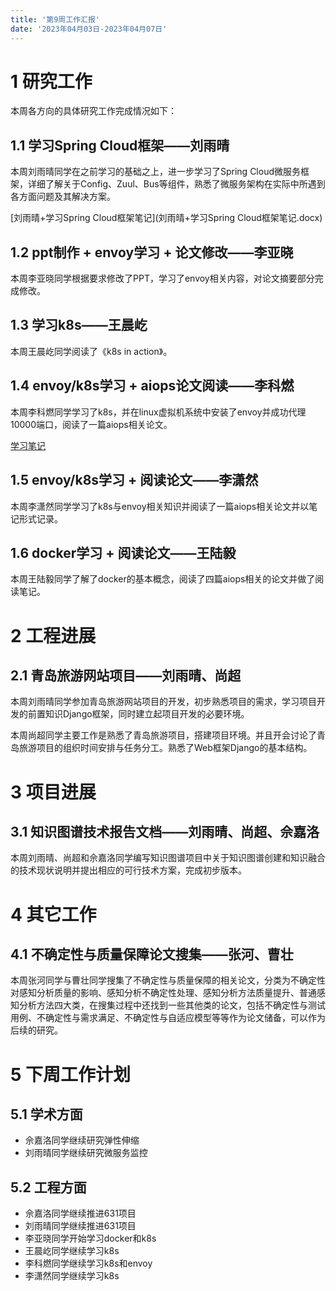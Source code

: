 ```yaml
---
title: '第9周工作汇报'
date: '2023年04月03日-2023年04月07日'
---
```


<!-- 只允许使用一级标题和二级标题 -->

# 1 研究工作

本周各方向的具体研究工作完成情况如下：

## 1.1 学习Spring Cloud框架——刘雨晴

本周刘雨晴同学在之前学习的基础之上，进一步学习了Spring Cloud微服务框架，详细了解关于Config、Zuul、Bus等组件，熟悉了微服务架构在实际中所遇到各方面问题及其解决方案。

<!-- 注意该超链接应该如何使用，不需要进行手动的编号，注意附件名不能有任何的空格 -->
[刘雨晴+学习Spring Cloud框架笔记](刘雨晴+学习Spring Cloud框架笔记.docx)

## 1.2 ppt制作 + envoy学习 + 论文修改——李亚晓

本周李亚晓同学根据要求修改了PPT，学习了envoy相关内容，对论文摘要部分完成修改。

## 1.3 学习k8s——王晨屹

本周王晨屹同学阅读了《k8s in action》。

## 1.4 envoy/k8s学习 + aiops论文阅读——李科燃

本周李科燃同学学习了k8s，并在linux虚拟机系统中安装了envoy并成功代理10000端口，阅读了一篇aiops相关论文。

[学习笔记](笔记-lkr-0407.docx)

## 1.5 envoy/k8s学习 + 阅读论文——李潇然

本周李潇然同学学习了k8s与envoy相关知识并阅读了一篇aiops相关论文并以笔记形式记录。

## 1.6 docker学习 + 阅读论文——王陆毅

本周王陆毅同学了解了docker的基本概念，阅读了四篇aiops相关的论文并做了阅读笔记。

# 2 工程进展

## 2.1 青岛旅游网站项目——刘雨晴、尚超

本周刘雨晴同学参加青岛旅游网站项目的开发，初步熟悉项目的需求，学习项目开发的前置知识Django框架，同时建立起项目开发的必要环境。

本周尚超同学主要工作是熟悉了青岛旅游项目，搭建项目环境。并且开会讨论了青岛旅游项目的组织时间安排与任务分工。熟悉了Web框架Django的基本结构。

# 3 项目进展

## 3.1 知识图谱技术报告文档——刘雨晴、尚超、佘嘉洛

本周刘雨晴、尚超和佘嘉洛同学编写知识图谱项目中关于知识图谱创建和知识融合的技术现状说明并提出相应的可行技术方案，完成初步版本。

# 4 其它工作

## 4.1 不确定性与质量保障论文搜集——张河、曹壮

本周张河同学与曹壮同学搜集了不确定性与质量保障的相关论文，分类为不确定性对感知分析质量的影响、感知分析不确定性处理、感知分析方法质量提升、普通感知分析方法四大类，在搜集过程中还找到一些其他类的论文，包括不确定性与测试用例、不确定性与需求满足、不确定性与自适应模型等等作为论文储备，可以作为后续的研究。

# 5 下周工作计划

## 5.1 学术方面

+ 佘嘉洛同学继续研究弹性伸缩
+ 刘雨晴同学继续研究微服务监控

## 5.2 工程方面

+ 佘嘉洛同学继续推进631项目
+ 刘雨晴同学继续推进631项目
+ 李亚晓同学开始学习docker和k8s
+ 王晨屹同学继续学习k8s
+ 李科燃同学继续学习k8s和envoy
+ 李潇然同学继续学习k8s
